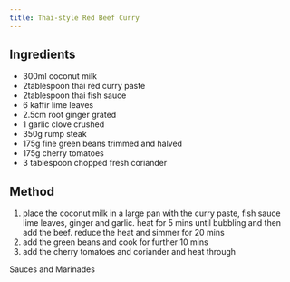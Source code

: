 ```yaml
---
title: Thai-style Red Beef Curry
---
```


## Ingredients

-   300ml coconut milk
-   2tablespoon thai red curry paste
-   2tablespoon thai fish sauce
-   6 kaffir lime leaves
-   2.5cm root ginger grated
-   1 garlic clove crushed
-   350g rump steak
-   175g fine green beans trimmed and halved
-   175g cherry tomatoes
-   3 tablespoon chopped fresh coriander

## Method

1.  place the coconut milk in a large pan with the curry paste, fish sauce lime leaves, ginger and garlic. heat for 5 mins until bubbling and then add the beef. reduce the heat and simmer for 20 mins
2.  add the green beans and cook for further 10 mins
3.  add the cherry tomatoes and coriander and heat through

Sauces and Marinades
